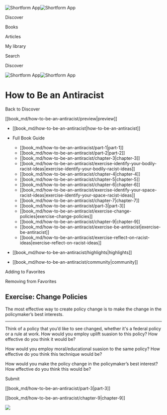 ![Shortform App](/img/logo.36a2399e.svg)![Shortform App](/img/logo-dark.70c1b072.svg)

Discover

Books

Articles

My library

Search

Discover

![Shortform App](/img/logo.36a2399e.svg)![Shortform App](/img/logo-dark.70c1b072.svg)

# How to Be an Antiracist

Back to Discover

[[book_md/how-to-be-an-antiracist/preview|preview]]

  * [[book_md/how-to-be-an-antiracist|how-to-be-an-antiracist]]
  * Full Book Guide

    * [[book_md/how-to-be-an-antiracist/part-1|part-1]]
    * [[book_md/how-to-be-an-antiracist/part-2|part-2]]
    * [[book_md/how-to-be-an-antiracist/chapter-3|chapter-3]]
    * [[book_md/how-to-be-an-antiracist/exercise-identify-your-bodily-racist-ideas|exercise-identify-your-bodily-racist-ideas]]
    * [[book_md/how-to-be-an-antiracist/chapter-4|chapter-4]]
    * [[book_md/how-to-be-an-antiracist/chapter-5|chapter-5]]
    * [[book_md/how-to-be-an-antiracist/chapter-6|chapter-6]]
    * [[book_md/how-to-be-an-antiracist/exercise-identify-your-space-racist-ideas|exercise-identify-your-space-racist-ideas]]
    * [[book_md/how-to-be-an-antiracist/chapter-7|chapter-7]]
    * [[book_md/how-to-be-an-antiracist/part-3|part-3]]
    * [[book_md/how-to-be-an-antiracist/exercise-change-policies|exercise-change-policies]]
    * [[book_md/how-to-be-an-antiracist/chapter-9|chapter-9]]
    * [[book_md/how-to-be-an-antiracist/exercise-be-antiracist|exercise-be-antiracist]]
    * [[book_md/how-to-be-an-antiracist/exercise-reflect-on-racist-ideas|exercise-reflect-on-racist-ideas]]
  * [[book_md/how-to-be-an-antiracist/highlights|highlights]]
  * [[book_md/how-to-be-an-antiracist/community|community]]



Adding to Favorites 

Removing from Favorites 

## Exercise: Change Policies

The most effective way to create policy change is to make the change in the policymaker’s best interests.

* * *

Think of a policy that you’d like to see changed, whether it's a federal policy or a rule at work. How would you employ uplift suasion to this policy? How effective do you think it would be?

How would you employ moral/educational suasion to the same policy? How effective do you think this technique would be?

How would you make the policy change in the policymaker’s best interest? How effective do you think this would be?

Submit 

[[book_md/how-to-be-an-antiracist/part-3|part-3]]

[[book_md/how-to-be-an-antiracist/chapter-9|chapter-9]]

![](https://bat.bing.com/action/0?ti=56018282&Ver=2&mid=db283874-80e1-4cf5-b75e-1d93cbc452cf&sid=49fff5b0636c11eeb9c611038afc8668&vid=4a005010636c11ee80c703d4c4a7acd5&vids=0&msclkid=N&pi=0&lg=en-US&sw=800&sh=600&sc=24&nwd=1&tl=Shortform%20%7C%20Book&p=https%3A%2F%2Fwww.shortform.com%2Fapp%2Fbook%2Fhow-to-be-an-antiracist%2Fexercise-change-policies&r=&lt=409&evt=pageLoad&sv=1&rn=558285)
